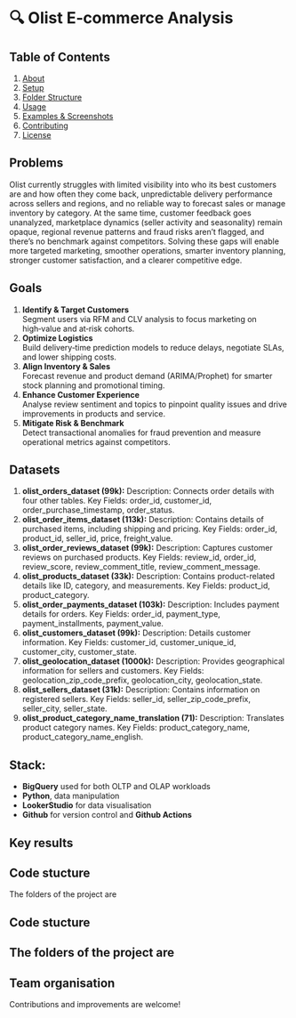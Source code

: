 # 🔍 Olist E‑commerce Analysis  

## Table of Contents
1. [About](#about)  
2. [Setup](#setup)  
3. [Folder Structure](#folder-structure)  
4. [Usage](#usage)  
5. [Examples & Screenshots](#examples--screenshots)  
6. [Contributing](#contributing)  
7. [License](#license)

## Problems
Olist currently struggles with limited visibility into who its best customers are and how often they come back, unpredictable delivery performance across sellers and regions, and no reliable way to forecast sales or manage inventory by category. At the same time, customer feedback goes unanalyzed, marketplace dynamics (seller activity and seasonality) remain opaque, regional revenue patterns and fraud risks aren’t flagged, and there’s no benchmark against competitors. Solving these gaps will enable more targeted marketing, smoother operations, smarter inventory planning, stronger customer satisfaction, and a clearer competitive edge.

## Goals
1. **Identify & Target Customers**  
   Segment users via RFM and CLV analysis to focus marketing on high‑value and at‑risk cohorts.
2. **Optimize Logistics**  
   Build delivery‑time prediction models to reduce delays, negotiate SLAs, and lower shipping costs.
3. **Align Inventory & Sales**  
   Forecast revenue and product demand (ARIMA/Prophet) for smarter stock planning and promotional timing.
4. **Enhance Customer Experience**  
   Analyse review sentiment and topics to pinpoint quality issues and drive improvements in products and service.
5. **Mitigate Risk & Benchmark**  
   Detect transactional anomalies for fraud prevention and measure operational metrics against competitors.  

## Datasets
1. **olist_orders_dataset (99k):**
   Description: Connects order details with four other tables.
   Key Fields: order_id, customer_id, order_purchase_timestamp, order_status.
2. **olist_order_items_dataset (113k):**
   Description: Contains details of purchased items, including shipping and pricing.
   Key Fields: order_id, product_id, seller_id, price, freight_value.
3. **olist_order_reviews_dataset (99k):**
   Description: Captures customer reviews on purchased products.
   Key Fields: review_id, order_id, review_score, review_comment_title, review_comment_message.
4. **olist_products_dataset (33k):**
   Description: Contains product-related details like ID, category, and measurements.
   Key Fields: product_id, product_category.
5. **olist_order_payments_dataset (103k):**
   Description: Includes payment details for orders.
   Key Fields: order_id, payment_type, payment_installments, payment_value.
6. **olist_customers_dataset (99k):**
   Description: Details customer information.
   Key Fields: customer_id, customer_unique_id, customer_city, customer_state.
7. **olist_geolocation_dataset (1000k):**
   Description: Provides geographical information for sellers and customers.
   Key Fields: geolocation_zip_code_prefix, geolocation_city, geolocation_state.
8. **olist_sellers_dataset (31k):**
   Description: Contains information on registered sellers.
   Key Fields: seller_id, seller_zip_code_prefix, seller_city, seller_state.
9. **olist_product_category_name_translation (71):**
   Description: Translates product category names.
   Key Fields: product_category_name, product_category_name_english.

## Stack:
- **BigQuery** used for both OLTP and OLAP workloads
- **Python**, data manipulation
- **LookerStudio** for data visualisation
- **Github** for version control and **Github Actions** 

## Key results

## Code stucture
The folders of the project are

## Code stucture
The folders of the project are
- 

## Team organisation
Contributions and improvements are welcome! 
